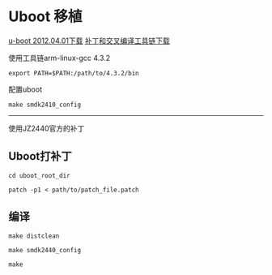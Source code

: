 # Uboot 移植

[u-boot 2012.04.01下载](https://pan.baidu.com/s/14BdXItENbN85Cx6uWXPjfQ)
[补丁和交叉编译工具链下载](https://pan.baidu.com/s/1BEk4wALVO8TqOg2dmlTHXw)

使用工具链arm-linux-gcc 4.3.2

```
export PATH=$PATH:/path/to/4.3.2/bin
```

配置uboot

```
make smdk2410_config
```
----------------------

使用JZ2440官方的补丁



## Uboot打补丁

```
cd uboot_root_dir

patch -p1 < path/to/patch_file.patch
```

## 编译

```
make distclean

make smdk2440_config

make
```